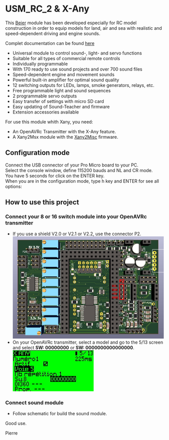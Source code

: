 # USM_RC_2 & X-Any

This [Beier](https://www.beier-electronic.de/modellbau/home/home.php) module has been developed especially for RC model construction in order to equip models for land, air and sea with realistic and speed-dependent driving and engine sounds.

Complet documentation can be found [here](https://www.beier-electronic.de/modellbau/produkte/usm-rc-2/usm-rc-2.php)


- Universal module to control sound-, light- and servo functions  
- Suitable for all types of commercial remote controls
- Individually programmable
- With 170 ready to use sound projects and over 700 sound files
- Speed-dependent engine and movement sounds
- Powerful built-in amplifier for optimal sound quality
- 12 switching outputs for LEDs, lamps, smoke generators, relays, etc.
- Free programmable light and sound sequences
- 2 programmable servo outputs
- Easy transfer of settings with micro SD card
- Easy updating of Sound-Teacher and firmware
- Extension accessories available


For use this module whith Xany, you need:
- An OpenAVRc Transmitter with the X-Any feature.  
- A Xany2Msx module with the [Xany2Misc]() firmware. 



## Configuration mode
Connect the USB connector of your Pro Micro board to your PC.  
Select the console window, define 115200 bauds and NL and CR mode.  
You have 5 seconds for click on the ENTER key.  
When you are in the configuration mode, type h key and ENTER for see all options:  


## How to use this project

### Connect your 8 or 16 switch module into your OpenAVRc transmitter
- If you use a shield V2.0 or V2.1 or V2.2, use the connector P2.  
![](https://github.com/Ingwie/OpenAVRc_Hw/blob/V3/Xany_Builds_by_Users/pierrotm777/Xany2Sensor360/Shield_v2.1_Xany_Connector.jpg)  
- On your OpenAVRc transmitter, select a model and go to the 5/13 screen and select **SW: 00000000** or  **SW: 0000000000000000**.  
![](https://github.com/Ingwie/OpenAVRc_Hw/blob/V3/Xany_Builds_by_Users/pierrotm777/Xany2Sounds/Xanyswitchmode.jpg)  

### Connect sound module
- Follow schematic for build the sound module.  




Good use.

Pierre


